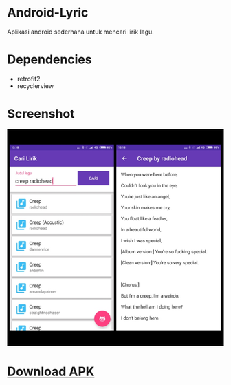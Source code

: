 # Android-Lyric
Aplikasi android sederhana untuk mencari lirik lagu.

# Dependencies
- retrofit2
- recyclerview

# Screenshot
<img src="screenshot.jpg"/>

# <a href="https://github.com/bachors/Android-Lyric/raw/master/CariLirik.apk">Download APK</a>
